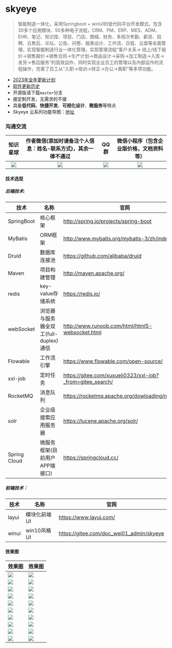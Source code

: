 # skyeye

> 智能制造一体化，采用Springboot + winUI的低代码平台开发模式。包含30多个应用模块、50多种电子流程，CRM、PM、ERP、MES、ADM、EHR、笔记、知识库、项目、门店、商城、财务、多班次考勤、薪资、招聘、云售后、论坛、公告、问卷、报表设计、工作流、日程、云盘等全面管理，实现智能制造行业一体化管理。实现管理流程“客户关系->
线上/线下报价->销售报价->销售合同->生产计划->商品设计->采购->加工制造->入库->发货->售后服务”的高效运作，同时实现企业员工的管理以及内部运作的流程操作，完善了员工从“入职->培训->转正->办公->离职”等多项功能。

- [2023年全年更新计划](https://mp.weixin.qq.com/s/deBkHLLeo1JDy6nqhvtWZg)
- [软件更新历史](https://gitee.com/doc_wei01/skyeye/blob/company_server/HISTORY_UPDATE.md)
- 开源版请下载`master`分支
- 接定制开发，无需求的不接
- 具备**低代码**、**快捷开发**、**可视化设计**、**微服务**等特点
- Skyeye 云系列功能导图：[地址](https://www.zhixi.com/view/9be57741)

### 沟通交流

| 知识星球 | 作者微信(添加时请备注个人信息：姓名-联系方式)，其余一律不通过 |          QQ群      |   微信小程序（包含企业版价格，文档资料等）  |
|:-----:|:--------------------------------:|:--------------------:|:-------------------------------------:|
| ![](images/mindMap/知识星球.png) |    ![](images/mindMap/微信.jpg)    | ![](images/mindMap/Skyeye智能制造云办公官方①群群二维码.png) | ![](images/mindMap/Skyeye视频微信小程序.jpg) |


#### 技术选型

##### 后端技术:

|技术|名称| 官网                                                       |
|---|---|----------------------------------------------------------|
|SpringBoot|核心框架| http://spring.io/projects/spring-boot                    |
|MyBatis|ORM框架| http://www.mybatis.org/mybatis-3/zh/index.html           |
|Druid|数据库连接池| https://github.com/alibaba/druid                         |
|Maven|项目构建管理| http://maven.apache.org/                                 |
|redis|key-value存储系统| https://redis.io/                                        |
|webSocket|浏览器与服务器全双工(full-duplex)通信| http://www.runoob.com/html/html5-websocket.html          |
|Flowable|工作流引擎| https://www.flowable.com/open-source/                    |
|xxl-job|定时任务| https://gitee.com/xuxueli0323/xxl-job?_from=gitee_search/ |
|RocketMQ|消息队列| https://rocketmq.apache.org/dowloading/releases/         |
|solr|企业级搜索应用服务器| https://lucene.apache.org/solr/                          |
|Spring Cloud|微服务框架(目前用户APP端接口)| https://springcloud.cc/                                  |

##### 前端技术：

|技术|名称| 官网                                       |
|---|---|------------------------------------------|
|layui|模块化前端UI| https://www.layui.com/                   |
|winui|win10风格UI| https://gitee.com/doc_wei01_admin/skyeye |

#### 效果图

| 效果图                                    | 效果图                                |
|----------------------------------------|------------------------------------|
| ![](images/show/tradition/show001.png) | ![](images/show/win10/show001.png) |
| ![](images/show/tradition/show002.png) | ![](images/show/win10/show002.png) |
| ![](images/show/tradition/show003.png) | ![](images/show/win10/show003.png) |
| ![](images/show/tradition/show004.png) | ![](images/show/win10/show004.png) |
| ![](images/show/tradition/show005.png) | ![](images/show/win10/show005.png) |
| ![](images/show/tradition/show006.png) | ![](images/show/win10/show006.png) |
| ![](images/show/tradition/show007.png) | ![](images/show/win10/show007.png) |
| ![](images/show/tradition/show008.png) | ![](images/show/win10/show008.png) |
| ![](images/show/tradition/show009.png) | ![](images/show/win10/show009.png) |
| ![](images/show/tradition/show010.png) | ![](images/show/win10/show010.png) |
